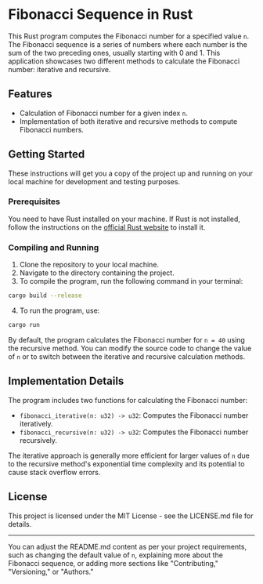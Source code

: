 # Fibonacci Sequence in Rust

This Rust program computes the Fibonacci number for a specified value `n`. The Fibonacci sequence is a series of numbers where each number is the sum of the two preceding ones, usually starting with 0 and 1. This application showcases two different methods to calculate the Fibonacci number: iterative and recursive.

## Features

- Calculation of Fibonacci number for a given index `n`.
- Implementation of both iterative and recursive methods to compute Fibonacci numbers.

## Getting Started

These instructions will get you a copy of the project up and running on your local machine for development and testing purposes.

### Prerequisites

You need to have Rust installed on your machine. If Rust is not installed, follow the instructions on the [official Rust website](https://www.rust-lang.org/tools/install) to install it.

### Compiling and Running

1. Clone the repository to your local machine.
2. Navigate to the directory containing the project.
3. To compile the program, run the following command in your terminal:

```bash
cargo build --release
```

4. To run the program, use:

```bash
cargo run
```

By default, the program calculates the Fibonacci number for `n = 40` using the recursive method. You can modify the source code to change the value of `n` or to switch between the iterative and recursive calculation methods.

## Implementation Details

The program includes two functions for calculating the Fibonacci number:

- `fibonacci_iterative(n: u32) -> u32`: Computes the Fibonacci number iteratively.
- `fibonacci_recursive(n: u32) -> u32`: Computes the Fibonacci number recursively.

The iterative approach is generally more efficient for larger values of `n` due to the recursive method's exponential time complexity and its potential to cause stack overflow errors.

## License

This project is licensed under the MIT License - see the LICENSE.md file for details.

---

You can adjust the README.md content as per your project requirements, such as changing the default value of `n`, explaining more about the Fibonacci sequence, or adding more sections like "Contributing," "Versioning," or "Authors."